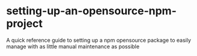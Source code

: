 # setting-up-an-opensource-npm-project
A quick reference guide to setting up a npm opensource package to easily manage with as little manual maintenance as possible 
